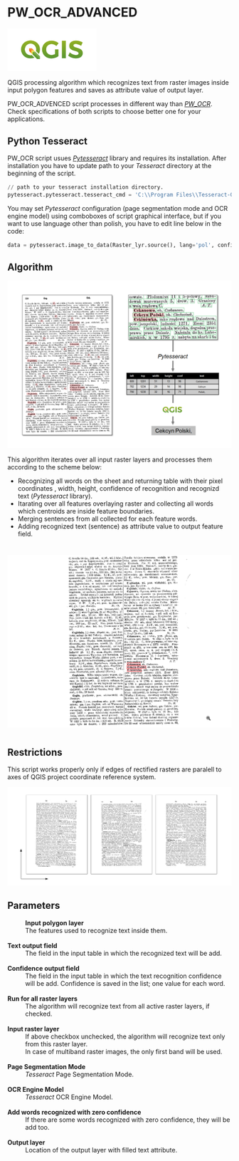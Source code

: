 
# PW_OCR_ADVANCED

<img src="images\qgis-logo.png" alt="qgis" width="200">

QGIS processing algorithm which recognizes text from raster images inside input polygon features and saves as attribute value of output layer.

PW_OCR_ADVENCED script processes in different way than [*PW_OCR*](https://github.com/OskarGraszka/PW_OCR). Check specifications of both scripts to choose better one for your applications.

## Python Tesseract
PW_OCR script usues [*Pytesseract*](https://github.com/madmaze/pytesseract) library and requires its installation.
After installation you have to update path to your *Tesseract* directory at the beginning of the script.
```Python
// path to your tesseract installation directory.
pytesseract.pytesseract.tesseract_cmd = 'C:\\Program Files\\Tesseract-OCR\\tesseract.exe'
```
You may set *Pytesseract* configuration (page segmentation mode and OCR engine model) using comboboxes of script graphical interface, but if you want to use language other than polish, you have to edit line below in the code:
```Python
data = pytesseract.image_to_data(Raster_lyr.source(), lang='pol', config=self.config, output_type=Output.DICT)
```

## Algorithm

![Schema](images/Schemat2.PNG "Schema")


This algorithm iterates over all input raster layers and processes them according to the scheme below:
- Recognizing all words on the sheet and returning table with their pixel coordinates , width, height, confidence of recognition and recognizd text (*Pytesseract* library).
- Itarating over all features overlaying raster and collecting all words which centroids are inside feature boundaries.
- Merging sentences from all collected for each feature words.
- Adding recognized text (sentence) as attribute value to output feature field.

#
![screen](images/schema2.gif)
#

## Restrictions

This script works properly only if edges of rectified rasters are paralell to axes of QGIS project coordinate reference system.

![Axes](images/axes.png "Axes")

## Parameters
<dd>
<b>Input polygon layer</b>
<dd>The features used to recognize text inside them.</dd> 
<br><b>Text output field</b>
<dd>The field in the input table in which the recognized text will be add.</dd>
<br><b>Confidence output field</b>
<dd>The field in the input table in which the text recognition confidence will be add. Confidence is saved in the list; one value for each word.</dd>
<br><b>Run for all raster layers</b>
<dd>The algorithm will recognize text from all active raster layers, if checked.</dd> 
<br><b>Input raster layer</b>
<dd>If above checkbox unchecked, the algorithm will recognize text only from this raster layer.
<br>In case of multiband raster images, the only first band will be used.</dd> 
<br><b>Page Segmentation Mode</b>
<dd><i>Tesseract</i> Page Segmentation Mode.</dd> 
<br><b>OCR Engine Model</b>
<dd><i>Tesseract</i> OCR Engine Model.</dd> 
<br><b>Add words recognized with zero confidence</b>
<dd>If there are some words recognized with zero confidence, they will be add too.</dd> 
<br><b>Output layer</b>
<dd>Location of the output layer with filled text attribute.</dd> 
